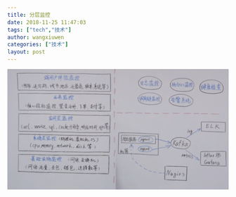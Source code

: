 ```yaml
---
title: 分层监控
date: 2018-11-25 11:47:03
tags: ["tech","技术"]
author: wangxiuwen
categories: ["技术"]
layout: post
---
```


![image.png](/images/d8e298a8502e3d3baed5375200637282.png)